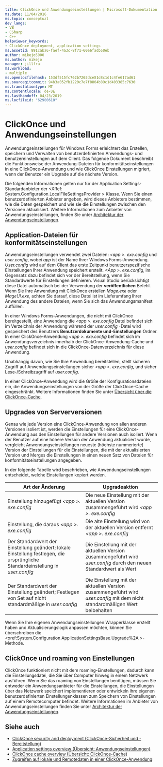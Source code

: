 ```yaml
---
title: ClickOnce und Anwendungseinstellungen | Microsoft-Dokumentation
ms.date: 11/04/2016
ms.topic: conceptual
dev_langs:
- VB
- CSharp
- C++
helpviewer_keywords:
- ClickOnce deployment, application settings
ms.assetid: 891caba6-faef-4a3c-8f71-60e6fadb60eb
author: mikejo5000
ms.author: mikejo
manager: jillfra
ms.workload:
- multiple
ms.openlocfilehash: 153df515fc762b7262dce81d8c1d1c4fe617ad61
ms.sourcegitcommit: 94b3a052fb1229c7e7f8804b09c1d403385c7630
ms.translationtype: MT
ms.contentlocale: de-DE
ms.lasthandoff: 04/23/2019
ms.locfileid: "62900610"
---
```

# <a name="clickonce-and-application-settings"></a>ClickOnce und Anwendungseinstellungen
Anwendungseinstellungen für Windows Forms erleichtert das Erstellen, speichern und Verwalten von benutzerdefinierten Anwendungs- und benutzereinstellungen auf dem Client. Das folgende Dokument beschreibt die Funktionsweise der Anwendung-Dateien für konformitätseinstellungen in eine ClickOnce-Anwendung und wie ClickOnce Einstellungen migriert, wenn der Benutzer ein Upgrade auf die nächste Version.

 Die folgenden Informationen gelten nur für der Application Settings-Standardanbieter der \<XRef: System.Configuration.LocalFileSettingsProvider > Klasse. Wenn Sie einen benutzerdefinierten Anbieter angeben, wird dieses Anbieters bestimmen, wie die Daten gespeichert und wie sie die Einstellungen zwischen den Versionen aktualisiert. Weitere Informationen zum Anbieter von Anwendungseinstellungen, finden Sie unter [Architektur der Anwendungseinstellungen](/dotnet/framework/winforms/advanced/application-settings-architecture).

## <a name="application-settings-files"></a>Application-Dateien für konformitätseinstellungen
 Anwendungseinstellungen verwendet zwei Dateien:  *\<app >. exe.config* und *user.config*, wobei *app* ist der Name Ihrer Windows Forms-Anwendung. *User.config* wird auf dem Client das erste Zeitpunkt benutzerspezifische Einstellungen Ihrer Anwendung speichert erstellt. *\<App >. exe.config*, im Gegensatz dazu befindet sich vor der Bereitstellung, wenn Sie Standardwerte für Einstellungen definieren. Visual Studio berücksichtigt diese Datei automatisch bei der Verwendung der **veröffentlichen** Befehl. Wenn Sie Ihre Anwendung mit ClickOnce erstellen *Mage.exe* oder *MageUI.exe*, achten Sie darauf, diese Datei ist im Lieferumfang Ihrer Anwendung des andere Dateien, wenn Sie sich das Anwendungsmanifest auffüllen.

 In einer Windows Forms-Anwendungen, die nicht mit ClickOnce bereitgestellt, eine Anwendung die  *\<app >. exe.config* Datei befindet sich im Verzeichnis der Anwendung während der *user.config* -Datei wird gespeichert des Benutzers **Benutzerdokumente und-Einstellungen** Ordner. In einer ClickOnce-Anwendung  *\<app >. exe.config* befindet sich im Anwendungsverzeichnis innerhalb der ClickOnce-Anwendung-Cache und *user.config* befindet sich in die ClickOnce-Datenverzeichnis für diese Anwendung.

 Unabhängig davon, wie Sie Ihre Anwendung bereitstellen, stellt sicheren Zugriff auf Anwendungseinstellungen sicher  *\<app >. exe.config*, und sicher Lese-/Schreibzugriff auf *user.config*.

 In einer ClickOnce-Anwendung wird die Größe der Konfigurationsdateien ein, die Anwendungseinstellungen von der Größe der ClickOnce-Cache eingeschränkt. Weitere Informationen finden Sie unter [Übersicht über die ClickOnce-Cache](../deployment/clickonce-cache-overview.md).

## <a name="version-upgrades"></a>Upgrades von Serverversionen
 Genau wie jede Version eine ClickOnce-Anwendung von allen anderen Versionen isoliert ist, werden die Einstellungen für eine ClickOnce-Anwendung aus den Einstellungen für andere Versionen auch isoliert. Wenn der Benutzer auf eine höhere Version der Anwendung aktualisiert wurde, vergleicht Anwendungseinstellungen neueste (höchste nummerierte) Version der Einstellungen für die Einstellungen, die mit der aktualisierten Version und Merges die Einstellungen in einen neuen Satz von Dateien für konformitätseinstellungen angegeben.

 In der folgende Tabelle wird beschrieben, wie Anwendungseinstellungen entscheidet, welche Einstellungen kopiert werden.

|Art der Änderung|Upgradeaktion|
|--------------------|--------------------|
|Einstellung hinzugefügt  *\<app >. exe.config*|Die neue Einstellung mit der aktuellen Version zusammengeführt wird  *\<app >. exe.config*|
|Einstellung, die daraus  *\<app >. exe.config*|Die alte Einstellung wird von der aktuellen Version entfernt  *\<app >. exe.config*|
|Der Standardwert der Einstellung geändert; lokale Einstellung festlegen, die ursprüngliche Standardeinstellung in *user.config*|Die Einstellung mit der aktuellen Version zusammengeführt wird *user.config* durch den neuen Standardwert als Wert|
|Der Standardwert der Einstellung geändert; Festlegen von Set auf nicht standardmäßige in *user.config*|Die Einstellung mit der aktuellen Version zusammengeführt wird *user.config* mit dem nicht standardmäßigen Wert beibehalten|

Wenn Sie Ihre eigenen Anwendungseinstellungen Wrapperklasse erstellt haben und Aktualisierungslogik anpassen möchten, können Sie überschreiben die \<xref:System.Configuration.ApplicationSettingsBase.Upgrade%2A >-Methode.

## <a name="clickonce-and-roaming-settings"></a>ClickOnce und roaming von Einstellungen
 ClickOnce funktioniert nicht mit dem roaming-Einstellungen, dadurch kann die Einstellungsdatei, die Sie über Computer hinweg in einem Netzwerk ausführen. Wenn Sie das roaming von Einstellungen benötigen, müssen Sie entweder ein Anwendungsanbieter für die Einstellungen, die Einstellungen über das Netzwerk speichert implementieren oder entwickeln Ihre eigenen benutzerdefinierten Einstellungenklassen zum Speichern von Einstellungen auf einem Remotecomputer befindet. Weitere Informationen im Anbieter von Anwendungseinstellungen finden Sie unter [Architektur der Anwendungseinstellungen](/dotnet/framework/winforms/advanced/application-settings-architecture).

## <a name="see-also"></a>Siehe auch
- [ClickOnce security and deployment (ClickOnce-Sicherheit und -Bereitstellung)](../deployment/clickonce-security-and-deployment.md)
- [Application settings overview (Übersicht: Anwendungseinstellungen)](/dotnet/framework/winforms/advanced/application-settings-overview)
- [ClickOnce cache overview (Übersicht: ClickOnce-Cache)](../deployment/clickonce-cache-overview.md)
- [Zugreifen auf lokale und Remotedaten in einer ClickOnce-Anwendung](../deployment/accessing-local-and-remote-data-in-clickonce-applications.md)